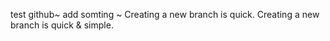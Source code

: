 test github~
add somting ~ 
Creating a new branch is quick.
Creating a new branch is quick & simple.